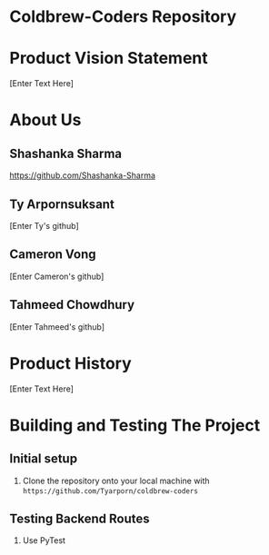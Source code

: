 # Coldbrew-Coders Repository 


# Product Vision Statement
[Enter Text Here]

# About Us
 ## Shashanka Sharma
https://github.com/Shashanka-Sharma

## Ty Arpornsuksant
[Enter Ty's github]

## Cameron Vong
[Enter Cameron's github]

## Tahmeed Chowdhury 
[Enter Tahmeed's github]



# Product History
[Enter Text Here]

# Building and Testing The Project
## Initial setup
1. Clone the repository onto your local machine with ```https://github.com/Tyarporn/coldbrew-coders```

## Testing Backend Routes
1. Use PyTest
